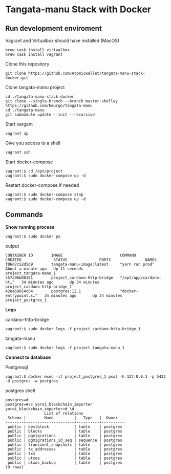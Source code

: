 # Tangata-manu Stack with Docker

## Run development enviroment

Vagrant and Virtualbox should have installed (MacOS)

```
brew cask install virtualbox
brew cask install vagrant
```

Clone this repository

```
git clone https://github.com/Atomicwallet/tangata-manu-stack-docker.git
```

Clone tangata-manu project

```
cd ./tangata-manu-stack-docker
git clone --single-branch --branch master-shelley https://github.com/Emurgo/tangata-manu
cd ./tangata-manu
git submodule update --init --recursive
```

Start vargant 

```
vagrant up
```

Give you access to a shell

```
vagrant ssh
```

Start docker-compose

```
vagrant:$ cd /opt/project
vagrant:$ sudo docker-compose up -d
```

Restart docker-compose if needed

```
vagrant:$ sudo docker-compose stop
vagrant:$ sudo docker-compose up -d
```

## Commands

**Show running process**

```
vagrant:$ sudo docker ps

```
output

```
CONTAINER ID        IMAGE                         COMMAND                  CREATED              STATUS              PORTS               NAMES
f06d7c52d5d9        tangata-manu-image:latest     "yarn run prod"          About a minute ago   Up 11 seconds                           project_tangata-manu_1
457a96b08381        project_cardano-http-bridge   "/opt/app/cardano-ht…"   34 minutes ago       Up 34 minutes                           project_cardano-http-bridge_1
42ea69854c84        postgres:12.1                 "docker-entrypoint.s…"   34 minutes ago       Up 34 minutes                           project_postgres_1
```

**Logs**

cardano-http-bridge
```
vagrant:$ sudo docker logs -f project_cardano-http-bridge_1
```

tangata-manu
```
vagrant:$ sudo docker logs -f project_tangata-manu_1
```

**Connect to database**

Postgresql
```
vagrant:$ docker exec -it project_postgres_1 psql -h 127.0.0.1 -p 5432 -U postgres -w postgres
```

postgres shell

```
postgres=# 
postgres=#\c yoroi_blockchain_importer
yoroi_blockchain_importer=# \d
                 List of relations
 Schema |        Name         |   Type   |  Owner   
--------+---------------------+----------+----------
 public | bestblock           | table    | postgres
 public | blocks              | table    | postgres
 public | pgmigrations        | table    | postgres
 public | pgmigrations_id_seq | sequence | postgres
 public | transient_snapshots | table    | postgres
 public | tx_addresses        | table    | postgres
 public | txs                 | table    | postgres
 public | utxos               | table    | postgres
 public | utxos_backup        | table    | postgres
(9 rows)
```
